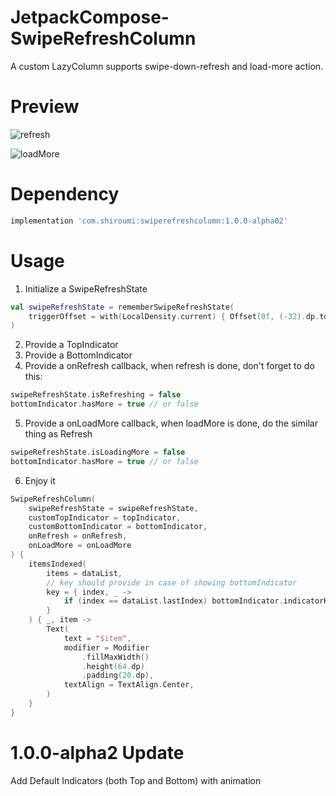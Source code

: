 # JetpackCompose-SwipeRefreshColumn

A custom LazyColumn supports swipe-down-refresh and load-more action.

# Preview

![refresh](https://user-images.githubusercontent.com/55919941/135392888-89e1a8e3-ffae-47fc-b528-cc4af5d75934.gif)

![loadMore](https://user-images.githubusercontent.com/55919941/135392910-70b47165-f351-4c75-97f7-d1dc450fb7d2.gif)

# Dependency
```gradle
implementation 'com.shiroumi:swiperefreshcolumn:1.0.0-alpha02'
```

# Usage
1. Initialize a SwipeRefreshState
```kotlin
val swipeRefreshState = rememberSwipeRefreshState(
    triggerOffset = with(LocalDensity.current) { Offset(0f, (-32).dp.toPx()) }
)
```

2. Provide a TopIndicator
3. Provide a BottomIndicator
4. Provide a onRefresh callback, when refresh is done, don't forget to do this:
```kotlin
swipeRefreshState.isRefreshing = false
bottomIndicator.hasMore = true // or false
```
5. Provide a onLoadMore callback, when loadMore is done, do the similar thing as Refresh
```kotlin
swipeRefreshState.isLoadingMore = false
bottomIndicator.hasMore = true // or false
```
6. Enjoy it
```kotlin
SwipeRefreshColumn(
    swipeRefreshState = swipeRefreshState,
    customTopIndicator = topIndicator,
    customBottomIndicator = bottomIndicator,
    onRefresh = onRefresh,
    onLoadMore = onLoadMore
) {
    itemsIndexed(
        items = dataList,
        // key should provide in case of showing bottomIndicator
        key = { index, _ ->
            if (index == dataList.lastIndex) bottomIndicator.indicatorKey else index
        }
    ) { _, item ->
        Text(
            text = "$item",
            modifier = Modifier
                .fillMaxWidth()
                .height(64.dp)
                .padding(20.dp),
            textAlign = TextAlign.Center,
        )
    }
}
```


# 1.0.0-alpha2 Update
Add Default Indicators (both Top and Bottom) with animation
